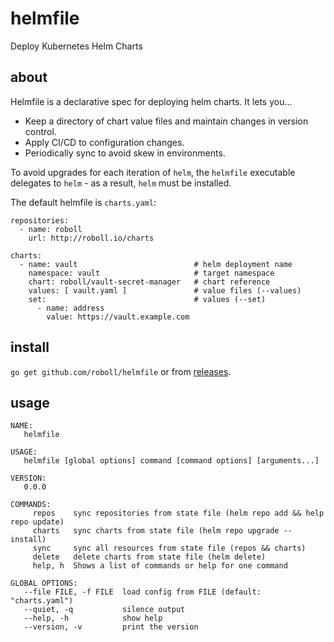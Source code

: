 # helmfile

Deploy Kubernetes Helm Charts

## about

Helmfile is a declarative spec for deploying helm charts. It lets you...

* Keep a directory of chart value files and maintain changes in version control.
* Apply CI/CD to configuration changes.
* Periodically sync to avoid skew in environments.

To avoid upgrades for each iteration of `helm`, the `helmfile` executable delegates to `helm` - as a result, `helm` must be installed.

The default helmfile is `charts.yaml`:

```
repositories:
  - name: roboll
    url: http://roboll.io/charts

charts:
  - name: vault                          # helm deployment name
    namespace: vault                     # target namespace
    chart: roboll/vault-secret-manager   # chart reference
    values: [ vault.yaml ]               # value files (--values)
    set:                                 # values (--set)
      - name: address
        value: https://vault.example.com

```

## install

`go get github.com/roboll/helmfile` or from [releases](releases).


## usage

```
NAME:
   helmfile

USAGE:
   helmfile [global options] command [command options] [arguments...]

VERSION:
   0.0.0

COMMANDS:
     repos    sync repositories from state file (helm repo add && help repo update)
     charts   sync charts from state file (helm repo upgrade --install)
     sync     sync all resources from state file (repos && charts)
     delete   delete charts from state file (helm delete)
     help, h  Shows a list of commands or help for one command

GLOBAL OPTIONS:
   --file FILE, -f FILE  load config from FILE (default: "charts.yaml")
   --quiet, -q           silence output
   --help, -h            show help
   --version, -v         print the version
```
